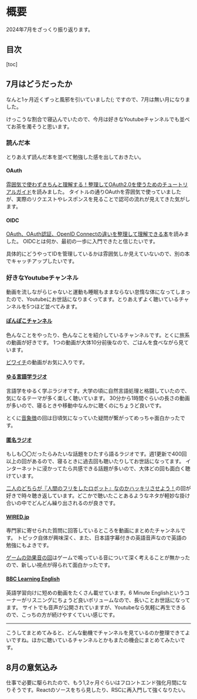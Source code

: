 # 概要

2024年7月をざっくり振り返ります。

## 目次

[toc]

## 7月はどうだったか

なんと1ヶ月近くずっと風邪を引いていました(;
ですので、7月は無い月になりました。

けっこうな割合で寝込んでいたので、今月は好きなYoutubeチャンネルでも並べてお茶を濁そうと思います。

### 読んだ本

とりあえず読んだ本を並べて勉強した感を出しておきたい。

#### OAuth

[雰囲気で使わずきちんと理解する！整理してOAuth2.0を使うためのチュートリアルガイド](https://nextpublishing.jp/book/10979.html)を読みました。
タイトルの通りOAuthを雰囲気で使っていましたが、実際のリクエストやレスポンスを見ることで認可の流れが見えてきた気がします。

#### OIDC

[OAuth、OAuth認証、OpenID Connectの違いを整理して理解できる本](https://booth.pm/ja/items/1550861)を読みました。
OIDCとは何か、最初の一歩に入門できたと信じたいです。

具体的にどうやってIDを管理しているかは雰囲気しか見えていないので、別の本でキャッチアップしたいです。

### 好きなYoutubeチャンネル

動画を流しながらじゃないと運動も睡眠もままならない怠惰な体になってしまったので、Youtubeにお世話になりまくってます。とりあえずよく聴いているチャンネルを5つほど並べてみます。

#### [ぽんぽこチャンネル](https://www.youtube.com/@pokopea)

色んなことをやったり、色んなことを紹介しているチャンネルです。とくに旅系の動画が好きです。
1つの動画が大体10分前後なので、ごはんを食べながら見ています。

[ビワイチ](https://www.youtube.com/watch?v=EIM8H-MqXgk)の動画がお気に入りです。

#### [ゆる言語学ラジオ](https://www.youtube.com/@yurugengo)

言語学をゆるく学ぶラジオです。大学の頃に自然言語処理と格闘していたので、気になるテーマが多く楽しく聴いています。
30分から1時間ぐらいの長さの動画が多いので、寝るときや移動中なんかに聴くのにちょうど良いです。

とくに[音象徴](https://www.youtube.com/watch?v=kqM4K--Vyi4)の回は日頃気になっていた疑問が繋がってめっちゃ面白かったです。

#### [匿名ラジオ](https://www.youtube.com/@tokumei_radio)

もしも〇〇だったらみたいな話題をひたすら語るラジオです。週1更新で400回以上の回があるので、寝るときに過去回も聴いたりしてお世話になってます。
インターネットに浸かってたら共感できる話題が多いので、大体どの回も面白く聴けています。

[二人のどちらが『人間のフリをしたロボット』なのかハッキリさせよう！](https://www.youtube.com/watch?v=nITvP8K0Xcg)の回が好きで時々聴き返しています。どこかで聴いたことあるようなネタが軽妙な掛け合いの中でどんどん繰り出されるのが良きです。

#### [WIRED.jp](https://www.youtube.com/@WIREDjp)

専門家に寄せられた質問に回答しているところを動画にまとめたチャンネルです。
トピック自体が興味深く、また、日本語字幕付きの英語音声なので英語の勉強にもよきです。

[ゲームの効果音の回](https://www.youtube.com/watch?v=ZKM8CyrOP4g)はゲームで鳴っている音について深く考えることが無かったので、新しい視点が得られて面白かったです。

#### [BBC Learning English](https://www.youtube.com/@bbclearningenglish)

英語学習向けに短めの動画をたくさん載せています。6 Minute Englishというコーナーがリスニングにちょうど良いボリュームなので、長いことお世話になってます。
サイトでも音声が公開されていますが、Youtubeなら気軽に再生できるので、こっちの方が続けやすくていい感じです。

---

こうしてまとめてみると、どんな動機でチャンネルを見ているのか整理できてよいですね。ほかに聴いているチャンネルとかもまたの機会にまとめてみたいです。

## 8月の意気込み

仕事で必要に駆られたので、もう1,2ヶ月ぐらいはフロントエンド強化月間になりそうです。Reactのソースをちら見したり、RSCに再入門して強くなりたい。
